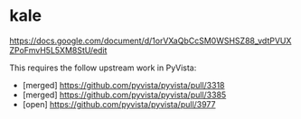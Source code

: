 # kale

https://docs.google.com/document/d/1orVXaQbCcSM0WSHSZ88_vdtPVUXZPoFmvH5L5XM8StU/edit

This requires the follow upstream work in PyVista:

- [merged] https://github.com/pyvista/pyvista/pull/3318
- [merged] https://github.com/pyvista/pyvista/pull/3385
- [open] https://github.com/pyvista/pyvista/pull/3977
